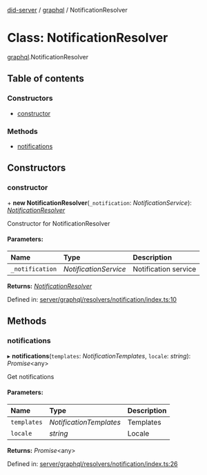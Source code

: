 [did-server](../README.md) / [graphql](../modules/graphql.md) / NotificationResolver

# Class: NotificationResolver

[graphql](../modules/graphql.md).NotificationResolver

## Table of contents

### Constructors

- [constructor](graphql.notificationresolver.md#constructor)

### Methods

- [notifications](graphql.notificationresolver.md#notifications)

## Constructors

### constructor

\+ **new NotificationResolver**(`_notification`: *NotificationService*): [*NotificationResolver*](graphql.notificationresolver.md)

Constructor for NotificationResolver

#### Parameters:

Name | Type | Description |
:------ | :------ | :------ |
`_notification` | *NotificationService* | Notification service    |

**Returns:** [*NotificationResolver*](graphql.notificationresolver.md)

Defined in: [server/graphql/resolvers/notification/index.ts:10](https://github.com/Puzzlepart/did/blob/4b4bc3ec/server/graphql/resolvers/notification/index.ts#L10)

## Methods

### notifications

▸ **notifications**(`templates`: *NotificationTemplates*, `locale`: *string*): *Promise*<any\>

Get notifications

#### Parameters:

Name | Type | Description |
:------ | :------ | :------ |
`templates` | *NotificationTemplates* | Templates   |
`locale` | *string* | Locale    |

**Returns:** *Promise*<any\>

Defined in: [server/graphql/resolvers/notification/index.ts:26](https://github.com/Puzzlepart/did/blob/4b4bc3ec/server/graphql/resolvers/notification/index.ts#L26)
